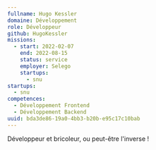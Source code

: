 ```yaml
---
fullname: Hugo Kessler
domaine: Développement
role: Développeur
github: HugoKessler
missions:
  - start: 2022-02-07
    end: 2022-08-15
    status: service
    employer: Selego
    startups:
      - snu
startups:
  - snu
competences:
  - Développement Frontend
  - Développement Backend
uuid: bda3de86-19a0-4bb3-b20b-e95c17c10bab
---
```

Développeur et bricoleur, ou peut-être l'inverse !